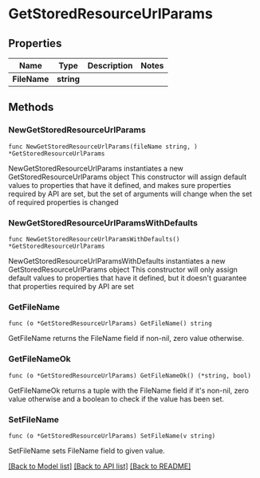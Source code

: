 # GetStoredResourceUrlParams

## Properties

Name | Type | Description | Notes
------------ | ------------- | ------------- | -------------
**FileName** | **string** |  | 

## Methods

### NewGetStoredResourceUrlParams

`func NewGetStoredResourceUrlParams(fileName string, ) *GetStoredResourceUrlParams`

NewGetStoredResourceUrlParams instantiates a new GetStoredResourceUrlParams object
This constructor will assign default values to properties that have it defined,
and makes sure properties required by API are set, but the set of arguments
will change when the set of required properties is changed

### NewGetStoredResourceUrlParamsWithDefaults

`func NewGetStoredResourceUrlParamsWithDefaults() *GetStoredResourceUrlParams`

NewGetStoredResourceUrlParamsWithDefaults instantiates a new GetStoredResourceUrlParams object
This constructor will only assign default values to properties that have it defined,
but it doesn't guarantee that properties required by API are set

### GetFileName

`func (o *GetStoredResourceUrlParams) GetFileName() string`

GetFileName returns the FileName field if non-nil, zero value otherwise.

### GetFileNameOk

`func (o *GetStoredResourceUrlParams) GetFileNameOk() (*string, bool)`

GetFileNameOk returns a tuple with the FileName field if it's non-nil, zero value otherwise
and a boolean to check if the value has been set.

### SetFileName

`func (o *GetStoredResourceUrlParams) SetFileName(v string)`

SetFileName sets FileName field to given value.



[[Back to Model list]](../README.md#documentation-for-models) [[Back to API list]](../README.md#documentation-for-api-endpoints) [[Back to README]](../README.md)


